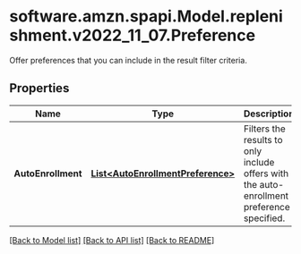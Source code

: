 # software.amzn.spapi.Model.replenishment.v2022_11_07.Preference
Offer preferences that you can include in the result filter criteria.

## Properties

Name | Type | Description | Notes
------------ | ------------- | ------------- | -------------
**AutoEnrollment** | [**List&lt;AutoEnrollmentPreference&gt;**](AutoEnrollmentPreference.md) | Filters the results to only include offers with the auto-enrollment preference specified. | [optional] 

[[Back to Model list]](../README.md#documentation-for-models) [[Back to API list]](../README.md#documentation-for-api-endpoints) [[Back to README]](../README.md)

